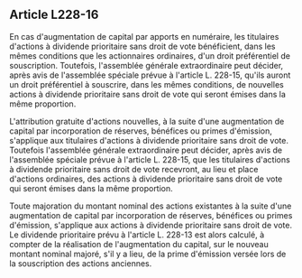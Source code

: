 Article L228-16
----
En cas d'augmentation de capital par apports en numéraire, les titulaires
d'actions à dividende prioritaire sans droit de vote bénéficient, dans les mêmes
conditions que les actionnaires ordinaires, d'un droit préférentiel de
souscription. Toutefois, l'assemblée générale extraordinaire peut décider, après
avis de l'assemblée spéciale prévue à l'article L. 228-15, qu'ils auront un
droit préférentiel à souscrire, dans les mêmes conditions, de nouvelles actions
à dividende prioritaire sans droit de vote qui seront émises dans la même
proportion.

L'attribution gratuite d'actions nouvelles, à la suite d'une augmentation de
capital par incorporation de réserves, bénéfices ou primes d'émission,
s'applique aux titulaires d'actions à dividende prioritaire sans droit de vote.
Toutefois l'assemblée générale extraordinaire peut décider, après avis de
l'assemblée spéciale prévue à l'article L. 228-15, que les titulaires d'actions
à dividende prioritaire sans droit de vote recevront, au lieu et place d'actions
ordinaires, des actions à dividende prioritaire sans droit de vote qui seront
émises dans la même proportion.

Toute majoration du montant nominal des actions existantes à la suite d'une
augmentation de capital par incorporation de réserves, bénéfices ou primes
d'émission, s'applique aux actions à dividende prioritaire sans droit de vote.
Le dividende prioritaire prévu à l'article L. 228-13 est alors calculé, à
compter de la réalisation de l'augmentation du capital, sur le nouveau montant
nominal majoré, s'il y a lieu, de la prime d'émission versée lors de la
souscription des actions anciennes.

